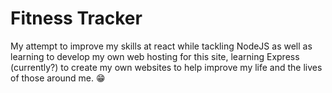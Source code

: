 # Fitness Tracker
My attempt to improve my skills at react while tackling NodeJS as well as learning to develop my own web hosting for this site, learning Express (currently?) to create my own websites to help improve my life and the lives of those around me. 😁
